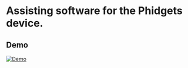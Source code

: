 # Assisting software for the Phidgets device.

## Demo 

[![Demo](https://img.youtube.com/vi/nksF9u-GZd4/0.jpg)](https://youtu.be/nksF9u-GZd4 "Device Demo")
 
